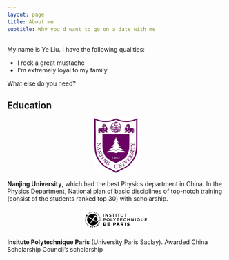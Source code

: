 ```yaml
---
layout: page
title: About me
subtitle: Why you'd want to go on a date with me
---
```


My name is Ye Liu. I have the following qualities:

- I rock a great mustache
- I'm extremely loyal to my family

What else do you need?

## Education

<div align="center">    
<img src="assets/img/nju.jpg" width="20%" height="20%" />
</div>

**Nanjing University**, which had the best Physics department in China. In the Physics Department, National plan of basic disciplines of top-notch training (consist of the students ranked top 30) with scholarship.

<div align="center">    
<img src="assets/img/ip-paris.jpg" width="30%" height="30%" />
</div>

**Insitute Polytechnique Paris** (University Paris Saclay). Awarded China Scholarship Council’s scholarship
